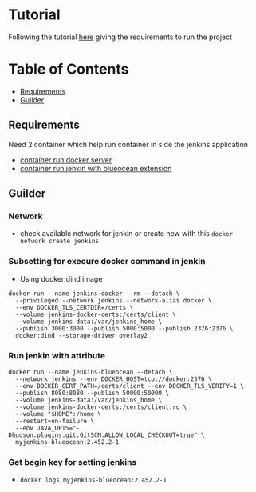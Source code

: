 
# Tutorial
Following the tutorial [here](https://www.jenkins.io/doc/tutorials/create-a-pipeline-in-blue-ocean/) giving the requirements to run the project
# Table of Contents
  - [Requirements](#requirements)
  - [Guilder](#guilder)


## Requirements
Need 2 container which help run container in side the jenkins application
  - [container run docker server](#subsetting-for-execure-docker-command-in-jenkin)
  - [container run jenkin with blueocean extension](#run-jenkin-with-attribute)

## Guilder

### Network
- check available network for jenkin or create new with this 
```docker network create jenkins```

### Subsetting for execure docker command in jenkin
- Using docker:dind image
```
docker run --name jenkins-docker --rm --detach \
  --privileged --network jenkins --network-alias docker \
  --env DOCKER_TLS_CERTDIR=/certs \
  --volume jenkins-docker-certs:/certs/client \
  --volume jenkins-data:/var/jenkins_home \
  --publish 3000:3000 --publish 5000:5000 --publish 2376:2376 \
  docker:dind --storage-driver overlay2
```

### Run jenkin with attribute
```
docker run --name jenkins-blueocean --detach \
  --network jenkins --env DOCKER_HOST=tcp://docker:2376 \
  --env DOCKER_CERT_PATH=/certs/client --env DOCKER_TLS_VERIFY=1 \
  --publish 8080:8080 --publish 50000:50000 \
  --volume jenkins-data:/var/jenkins_home \
  --volume jenkins-docker-certs:/certs/client:ro \
  --volume "$HOME":/home \
  --restart=on-failure \
  --env JAVA_OPTS="-Dhudson.plugins.git.GitSCM.ALLOW_LOCAL_CHECKOUT=true" \
  myjenkins-blueocean:2.452.2-1
```
### Get begin key for setting jenkins
- ```docker logs myjenkins-blueocean:2.452.2-1```
